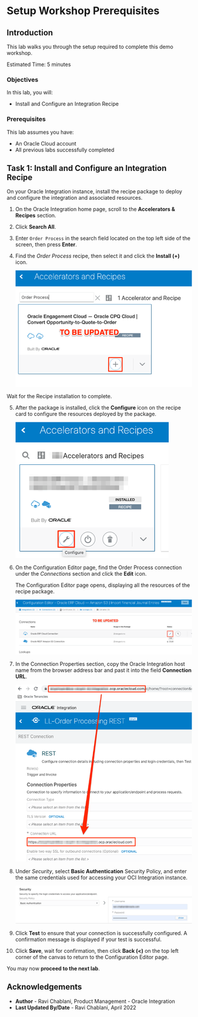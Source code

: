 # Setup Workshop Prerequisites

## Introduction

This lab walks you through the setup required to complete this demo workshop.

Estimated Time: 5 minutes

### Objectives

In this lab, you will:

* Install and Configure an Integration Recipe

### Prerequisites

This lab assumes you have:

* An Oracle Cloud account
* All previous labs successfully completed

## Task 1: Install and Configure an Integration Recipe

On your Oracle Integration instance, install the recipe package to deploy and configure the integration and associated resources.

1. On the Oracle Integration home page, scroll to the **Accelerators & Recipes** section.

2. Click **Search All**.

3. Enter `Order Process` in the search field located on the top left side of the screen, then press **Enter**.

4. Find the *Order Process* recipe, then select it and click the **Install (+)** icon.

    ![Import Recipe](images/recipe-import.png)

Wait for the Recipe installation to complete.

5. After the package is installed, click the **Configure** icon on the recipe card to configure the resources deployed by the package.

    ![Import Recipe](images/recipe-configure.png)

6. On the Configuration Editor page, find the Order Process connection under the *Connections* section and click the **Edit** icon.

    The Configuration Editor page opens, displaying all the resources of the recipe package.

    ![Import Recipe](images/recipe-configure-connection.png)

7. In the Connection Properties section, copy the Oracle Integration host name from the browser address bar and past it into the field **Connection URL**.

    ![Import Recipe](images/recipe-configure-connection-hostname.png)

8. Under *Security*, select **Basic Authentication** Security Policy, and enter the same credentials used for accessing your OCI Integration instance.

    ![Import Recipe](images/recipe-configure-connection-security.png)

9. Click **Test** to ensure that your connection is successfully configured.
A confirmation message is displayed if your test is successful.

10. Click **Save**, wait for confirmation, then click **Back (<)** on the top left corner of the canvas to return to the Configuration Editor page.

You may now **proceed to the next lab**.

## Acknowledgements

* **Author** - Ravi Chablani, Product Management - Oracle Integration
* **Last Updated By/Date** - Ravi Chablani, April 2022
